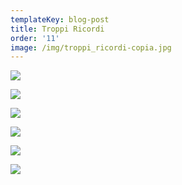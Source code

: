 ```yaml
---
templateKey: blog-post
title: Troppi Ricordi
order: '11'
image: /img/troppi_ricordi-copia.jpg
---
```

![](/img/screen-shot-2019-01-13-at-15.23.37.png)

![](/img/screen-shot-2019-01-13-at-16.06.22.png)

![](/img/screen-shot-2019-01-13-at-15.23.03.png)

![](/img/screen-shot-2019-01-13-at-16.06.02.png)

![](/img/screen-shot-2019-01-13-at-16.05.50.png)

![](/img/screen-shot-2019-01-13-at-15.23.23.png)
